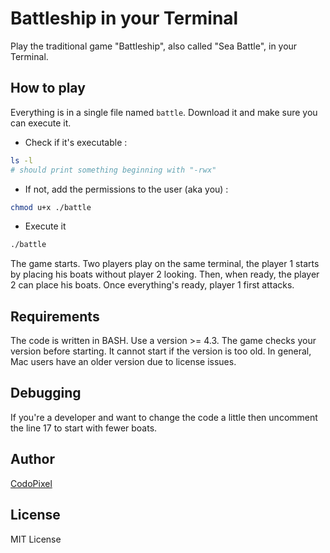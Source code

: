 # Battleship in your Terminal

Play the traditional game "Battleship", also called "Sea Battle", in your Terminal.

## How to play

Everything is in a single file named `battle`. Download it and make sure you can execute it.

- Check if it's executable :

```bash
ls -l
# should print something beginning with "-rwx"
```

- If not, add the permissions to the user (aka you) :

```bash
chmod u+x ./battle
```

- Execute it

```bash
./battle
```

The game starts. Two players play on the same terminal, the player 1 starts by placing his boats without player 2 looking. Then, when ready, the player 2 can place his boats. Once everything's ready, player 1 first attacks.

## Requirements

The code is written in BASH. Use a version >= 4.3. The game checks your version before starting. It cannot start if the version is too old. In general, Mac users have an older version due to license issues.

## Debugging

If you're a developer and want to change the code a little then uncomment the line 17 to start with fewer boats.

## Author

[CodoPixel](https://github.com/CodoPixel/)

## License

MIT License
